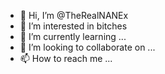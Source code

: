 - 👋 Hi, I’m @TheRealNANEx
- 👀 I’m interested in bitches
- 🌱 I’m currently learning ...
- 💞️ I’m looking to collaborate on ...
- 📫 How to reach me ...

<!---
TheRealNANEx/TheRealNANEx is a ✨ special ✨ repository because its `README.md` (this file) appears on your GitHub profile.
You can click the Preview link to take a look at your changes.
--->
